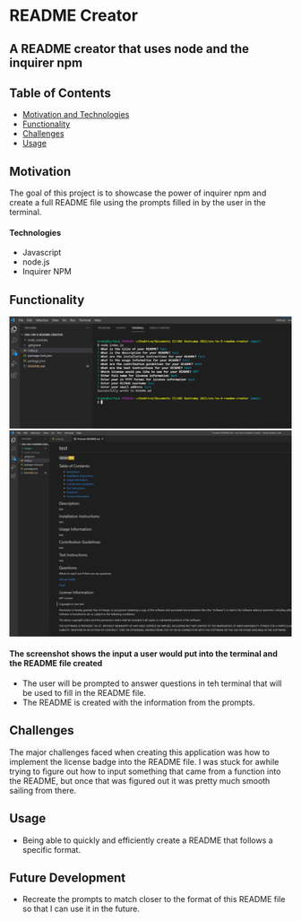 # README Creator

## A README creator that uses node and the inquirer npm

## Table of Contents

- [Motivation and Technologies](#motivation)
- [Functionality](#functionality)
- [Challenges](#challenges)
- [Usage](#usage)

## Motivation

The goal of this project is to showcase the power of inquirer npm and create a full README file using the prompts filled in by the user in the terminal.

#### Technologies

- Javascript
- node.js
- Inquirer NPM

## Functionality

![prompts-demo](./images/prompts.png)
![readme-demo](./images/readme.png)

#### The screenshot shows the input a user would put into the terminal and the README file created

- The user will be prompted to answer questions in teh terminal that will be used to fill in the README file.
- The README is created with the information from the prompts.

## Challenges

The major challenges faced when creating this application was how to implement the license badge into the README file. I was stuck for awhile trying to figure out how to input something that came from a function into the README, but once that was figured out it was pretty much smooth sailing from there.

## Usage

- Being able to quickly and efficiently create a README that follows a specific format.

## Future Development

- Recreate the prompts to match closer to the format of this README file so that I can use it in the future.
